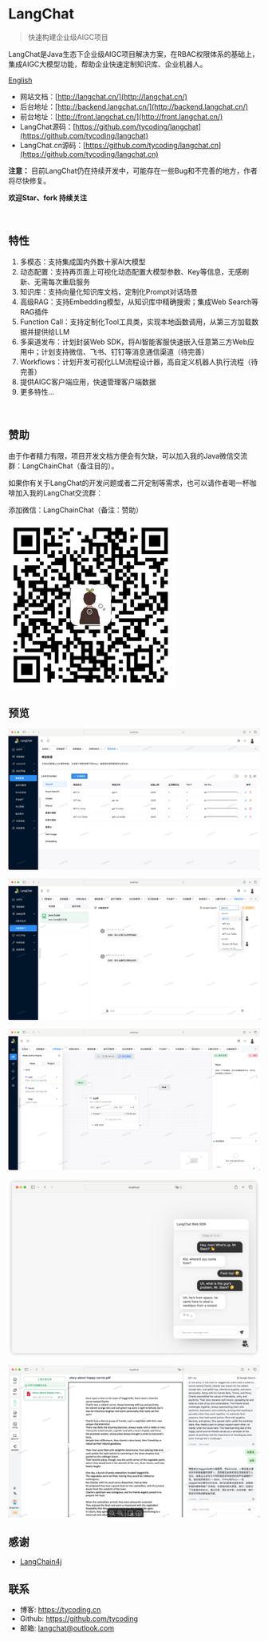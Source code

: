 # LangChat

> 快速构建企业级AIGC项目

LangChat是Java生态下企业级AIGC项目解决方案，在RBAC权限体系的基础上，集成AIGC大模型功能，帮助企业快速定制知识库、企业机器人。

[English](./README_en.md)

- 网站文档：[http://langchat.cn/](http://langchat.cn/)
- 后台地址：[http://backend.langchat.cn/](http://backend.langchat.cn/)
- 前台地址：[http://front.langchat.cn/](http://front.langchat.cn/)
- LangChat源码：[https://github.com/tycoding/langchat](https://github.com/tycoding/langchat)
- LangChat.cn源码：[https://github.com/tycoding/langchat.cn](https://github.com/tycoding/langchat.cn)

**注意：** 目前LangChat仍在持续开发中，可能存在一些Bug和不完善的地方，作者将尽快修复。

**欢迎Star、fork 持续关注**

<br/>

## 特性

1. 多模态：支持集成国内外数十家AI大模型
2. 动态配置：支持再页面上可视化动态配置大模型参数、Key等信息，无感刷新、无需每次重启服务
3. 知识库：支持向量化知识库文档，定制化Prompt对话场景
4. 高级RAG：支持Embedding模型，从知识库中精确搜索；集成Web Search等RAG插件
5. Function Call：支持定制化Tool工具类，实现本地函数调用，从第三方加载数据并提供给LLM
6. 多渠道发布：计划封装Web SDK，将AI智能客服快速嵌入任意第三方Web应用中；计划支持微信、飞书、钉钉等消息通信渠道（待完善）
7. Workflows：计划开发可视化LLM流程设计器，高自定义机器人执行流程（待完善）
8. 提供AIGC客户端应用，快速管理客户端数据
9. 更多特性...

<br/>

## 赞助

由于作者精力有限，项目开发文档方便会有欠缺，可以加入我的Java微信交流群：LangChainChat（备注目的）。

如果你有关于LangChat的开发问题或者二开定制等需求，也可以请作者喝一杯咖啡加入我的LangChat交流群：

添加微信：LangChainChat（备注：赞助）

![](docs/imgs/MIK-u8rMXC.png)

## 预览

![](docs/imgs/MIK-fYD77Q.png)

![](docs/imgs/MIK-HsjZrq.png)

![](docs/imgs/MIK-qmfti3.png)

![](docs/imgs/MIK-pMyQJN.png)

![](docs/imgs/MIK-v4zoRt.png)


## 感谢

- [LangChain4j](https://github.com/langchain4j/langchain4j)


## 联系

- 博客: https://tycoding.cn
- Github: https://github.com/tycoding
- 邮箱: langchat@outlook.com
